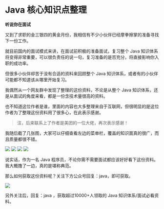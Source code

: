 # Java 核心知识点整理 #

**听说你在面试**

又到了求职的金三银四的黄金月份，我相信有不少小伙伴已经摩拳擦掌的准备寻找下一份工作。

就目前国内的面试模式来讲，在面试前积极的准备面试，复习整个 Java 知识体系将变得非常重要，可以很负责任的说一句，复习准备的是否充分，将直接影响你入职的成功率。

但很多小伙伴却苦于没有合适的资料来回顾整个 Java 知识体系，或者有的小伙伴可能都不知道该从哪里开始复习。

我偶然从一个网友群中发现了整理的这份资料，不论是从整个 Java 知识体系，还是从面试的角度来看，都是一份含技术量很高的资料。

也不知道这位作者是谁，里面的内容也大多整理来自于互联网，但很明显的是这位作者为了整理这份资料用了很多心，在此表示感谢。

> 
> 
> 
> 注，后来联系上了作者是美团的一位大佬，再次表示感谢！
> 
> 

我随后截了几张图，大家可以仔细查看左边的菜单栏，覆盖的知识面真的很广，而且质量都很不错。

![](https://user-gold-cdn.xitu.io/2019/4/16/16a238e0aba6b65c?imageView2/0/w/1280/h/960/ignore-error/1) ![](https://user-gold-cdn.xitu.io/2019/4/16/16a238e0b0c002bb?imageView2/0/w/1280/h/960/ignore-error/1) ![](https://user-gold-cdn.xitu.io/2019/4/16/16a238e0b56a6c09?imageView2/0/w/1280/h/960/ignore-error/1) ![](https://user-gold-cdn.xitu.io/2019/4/16/16a238e0bb0646d7?imageView2/0/w/1280/h/960/ignore-error/1)

说实话，作为一名 Java 程序员，不论你需不需要面试都应该好好看下这份资料。我大概撸了一边，真的是堪称典范。

那么如何获取这份资料呢？关注下方公众号回复：java，即可获取。

![](https://user-gold-cdn.xitu.io/2019/4/16/16a238fd9c6f878d?imageView2/0/w/1280/h/960/ignore-error/1)

另外关注后，回复：java ，获取超过10000+人领取的 Java 知识体系/面试必看资料。
